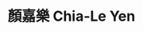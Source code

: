 ---
chinese_name: 顏嘉樂
english_name: Chia-Le Yen
title: 顏嘉樂 Chia-Le Yen
id: yenchiale
collection: members
position: Part-time Research Assistant
type: part-time research assistant
department: 經濟學系學士班三年級
image_path: https://source.unsplash.com/collection/139386/600x600?a=.png
photo: pt_ra/chialeyen.jpeg
blurb: 123
---